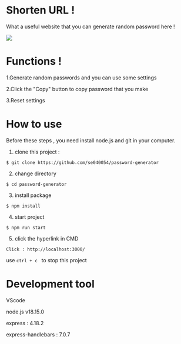 # Shorten URL ! 

What a useful website that you can generate random password here ! 

![](https://cdn.discordapp.com/attachments/1116356872572784661/1131308486425325709/2023-07-20_03-34-58.jpg)


# Functions !

1.Generate random passwords and you can use some settings

2.Click the "Copy" button to copy password that you make 

3.Reset settings


# How to use
 
Before these steps , you need install node.js and git in your computer. 


1. clone this project :
```
$ git clone https://github.com/se040054/password-generator
```
2. change directory 
```
$ cd password-generator
```
3. install package 
```
$ npm install 
```
4. start project 
```
$ npm run start 
```
5. click the hyperlink in CMD
```
Click : http://localhost:3000/
```

use 
```ctrl + c ```
to stop this project

# Development tool

VScode

node.js v18.15.0

express : 4.18.2

express-handlebars : 7.0.7

